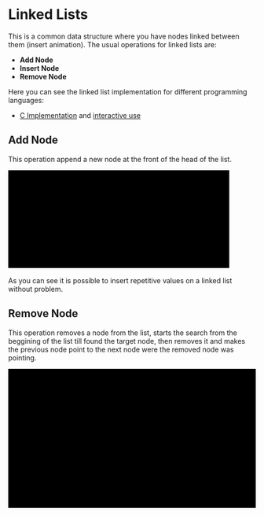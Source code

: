 # Linked Lists

This is a common data structure where you have nodes linked between them (insert animation). The usual operations for linked lists are:

- **Add Node**
- **Insert Node**
- **Remove Node**

Here you can see the linked list implementation for different programming languages:

- [C Implementation](./c/linkedList.c) and [interactive use](./c/main.c)

## Add Node

This operation append a new node at the front of the head of the list.

![addNode](../../animations/ds_animations/linked_list/addNode.gif)

As you can see it is possible to insert repetitive values on a linked list without problem.

## Remove Node

This operation removes a node from the list, starts the search from the beggining of the list till found the target node, then removes it and makes the previous node point to the next node were the removed node was pointing.

![removeNode](../../animations/ds_animations/linked_list/removeNode.gif)
